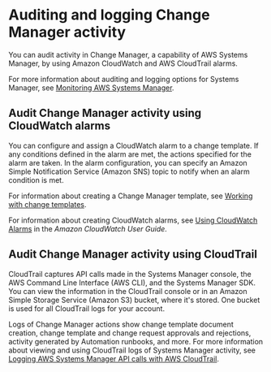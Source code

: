 # Auditing and logging Change Manager activity<a name="change-manager-auditing"></a>

You can audit activity in Change Manager, a capability of AWS Systems Manager, by using Amazon CloudWatch and AWS CloudTrail alarms\.

For more information about auditing and logging options for Systems Manager, see [Monitoring AWS Systems Manager](monitoring.md)\.

## Audit Change Manager activity using CloudWatch alarms<a name="change-manager-logging-auditing-alarms"></a>

You can configure and assign a CloudWatch alarm to a change template\. If any conditions defined in the alarm are met, the actions specified for the alarm are taken\. In the alarm configuration, you can specify an Amazon Simple Notification Service \(Amazon SNS\) topic to notify when an alarm condition is met\. 

For information about creating a Change Manager template, see [Working with change templates](change-templates.md)\.

For information about creating CloudWatch alarms, see [Using CloudWatch Alarms](https://docs.aws.amazon.com/AmazonCloudWatch/latest/monitoring/AlarmThatSendsEmail.html) in the *Amazon CloudWatch User Guide*\.

## Audit Change Manager activity using CloudTrail<a name="change-manager-logging-auditing-cloudtrail"></a>

CloudTrail captures API calls made in the Systems Manager console, the AWS Command Line Interface \(AWS CLI\), and the Systems Manager SDK\. You can view the information in the CloudTrail console or in an Amazon Simple Storage Service \(Amazon S3\) bucket, where it's stored\. One bucket is used for all CloudTrail logs for your account\.

Logs of Change Manager actions show change template document creation, change template and change request approvals and rejections, activity generated by Automation runbooks, and more\. For more information about viewing and using CloudTrail logs of Systems Manager activity, see [Logging AWS Systems Manager API calls with AWS CloudTrail](monitoring-cloudtrail-logs.md)\.